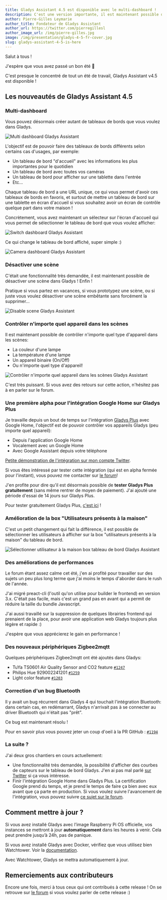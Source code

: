 ```yaml
---
title: Gladys Assistant 4.5 est disponible avec le multi-dashboard !
description: C'est une version importante, il est maintenant possible de créer autant de tableaux de bord que vous voulez.
author: Pierre-Gilles Leymarie
author_title: Fondateur de Gladys Assistant
author_url: https://twitter.com/pierregillesl
author_image_url: /img/pierre-gilles.jpg
image: /img/presentation/gladys-4-5-fr-cover.jpg
slug: gladys-assistant-4-5-is-here
---
```


Salut à tous !

J'espère que vous avez passé un bon été 🙂

C'est presque le concentré de tout un été de travail, Gladys Assistant v4.5 est disponible !

## Les nouveautés de Gladys Assistant 4.5

### Multi-dashboard

Vous pouvez désormais créer autant de tableaux de bords que vous voulez dans Gladys.

![Multi dashboard Gladys Assistant](../../../static/img/articles/fr/gladys-4-5/multi-dashboard.jpg)

L'objectif est de pouvoir faire des tableaux de bords différents selon certains cas d'usages, par exemple:

- Un tableau de bord "d'accueil" avec les informations les plus importantes pour le quotidien
- Un tableau de bord avec toutes vos caméras
- Un tableau de bord pour afficher sur une tablette dans l'entrée
- Etc...

Chaque tableau de bord a une URL unique, ce qui vous permet d'avoir ces tableaux de bords en favoris, et surtout de mettre un tableau de bord sur une tablette en écran d'accueil si vous souhaitez avoir un écran de contrôle quelque part dans votre maison !

Concrètement, vous avez maintenant un sélecteur sur l'écran d'accueil qui vous permet de sélectionner le tableau de bord que vous voulez afficher:

![Switch dashboard Gladys Assistant](../../../static/img/articles/fr/gladys-4-5/switch-dashboard.jpg)

Ce qui change le tableau de bord affiché, super simple :)

![Camera dashboard Gladys Assistant](../../../static/img/articles/fr/gladys-4-5/camera-dashboard.jpg)

### Désactiver une scène

C'était une fonctionnalité très demandée, il est maintenant possible de désactiver une scène dans Gladys ! Enfin !

Pratique si vous partez en vacances, si vous prototypez une scène, ou si juste vous voulez désactiver une scène embêtante sans forcément la supprimer...

![Disable scene Gladys Assistant](../../../static/img/articles/fr/gladys-4-5/disable-scene.jpg)

### Contrôler n'importe quel appareil dans les scènes

Il est maintenant possible de contrôler n'importe quel type d'appareil dans les scènes:

- La couleur d'une lampe
- La température d'une lampe
- Un appareil binaire (On/Off)
- Ou n'importe quel type d'appareil!

![Contrôler n'importe quel appareil dans les scènes Gladys Assistant](../../../static/img/articles/fr/gladys-4-5/set-device-value.jpg)

C'est très puissant. Si vous avez des retours sur cette action, n'hésitez pas à en parler sur le forum.

### Une première alpha pour l'intégration Google Home sur Gladys Plus

Je travaille depuis un bout de temps sur l'intégration [Gladys Plus](/fr/plus) avec Google Home, l'objectif est de pouvoir contrôler vos appareils Gladys (peu importe quel appareil):

- Depuis l'application Google Home
- Vocalement avec un Google Home
- Avec Google Assistant depuis votre téléphone

[Petite démonstration de l'intégration sur mon compte Twitter](https://twitter.com/pierregillesl/status/1405786308329365504).

Si vous êtes intéressé par tester cette intégration (qui est en alpha fermée pour l'instant), vous pouvez me contacter sur [le forum](https://community.gladysassistant.com/)!

J'en profite pour dire qu'il est désormais possible de **tester Gladys Plus gratuitement** (sans même rentrer de moyen de paiement). J'ai ajouté une période d'essai de 14 jours sur Gladys Plus.

Pour tester gratuitement Gladys Plus, [c'est ici](/fr/plus/) !

### Amélioration de la box "Utilisateurs présents à la maison"

C'est un petit changement qui fait la différence, il est possible de sélectionner les utilisateurs à afficher sur la box "utilisateurs présents à la maison" du tableau de bord.

![Sélectionner utilisateur à la maison box tableau de bord Gladys Assistant](../../../static/img/articles/fr/gladys-4-5/user-presence.jpg)

### Des améliorations de performances

Le forum étant assez calme cet été, j'en ai profité pour travailler sur des sujets un peu plus long terme que j'ai moins le temps d'aborder dans le rush de l'année.

J'ai migré preact-cli (l'outil qu'on utilise pour builder le frontend) en version 3.x. C'était pas facile, mais c'est un grand pas en avant qui a permit de réduire la taille du bundle Javascript.

J'ai aussi travaillé sur la suppression de quelques librairies frontend qui prenaient de la place, pour avoir une application web Gladys toujours plus légère et rapide :)

J'espère que vous apprécierez le gain en performance !

### Des nouveaux périphériques Zigbee2mqtt

Quelques périphériques Zigbee2mqtt ont été ajoutés dans Gladys:

- TuYa TS0601 Air Quality Sensor and CO2 feature [`#1247`](https://github.com/GladysAssistant/Gladys/pull/1247)
- Philips Hue 929002241201 [`#1259`](https://github.com/GladysAssistant/Gladys/pull/1259)
- Light color feature [`#1203`](https://github.com/GladysAssistant/Gladys/pull/1203)

### Correction d'un bug Bluetooth

Il y avait un bug récurrent dans Gladys 4 qui touchait l'intégration Bluetooth: dans certain cas, en redémarrant, Gladys n'arrivait pas à se connecter au driver Bluetooth qui n'était pas "prêt".

Ce bug est maintenant résolu !

Pour en savoir plus vous pouvez jeter un coup d'oeil à la PR GitHub : [`#1194`](https://github.com/GladysAssistant/Gladys/pull/1194)

### La suite ?

J'ai deux gros chantiers en cours actuellement:

- Une fonctionnalité très demandée, la possibilité d'afficher des courbes de capteurs sur le tableau de bord Gladys. J'en ai pas mal parlé [sur Twitter](https://twitter.com/pierregillesl/status/1419521241044553731) si ça vous intéresse.
- Finir l'intégration Google Home dans Gladys Plus. La certification Google prend du temps, et je prend le temps de faire ça bien avec eux avant que ça parte en production. Si vous voulez suivre l'avancement de l'intégration, vous pouvez suivre [ce sujet sur le forum](https://community.gladysassistant.com/t/integrer-gladys-dans-googlehome/5553/37?u=pierre-gilles).

## Comment mettre à jour ?

Si vous avez installé Gladys avec l’image Raspberry Pi OS officielle, vos instances se mettront à jour **automatiquement** dans les heures à venir. Cela peut prendre jusqu’à 24h, pas de panique.

Si vous avez installé Gladys avec Docker, vérifiez que vous utilisez bien Watchtower. Voir la [documentation](/fr/docs/installation/docker#mise-à-jour-automatique-avec-watchtower).

Avec Watchtower, Gladys se mettra automatiquement à jour.

## Remerciements aux contributeurs

Encore une fois, merci à tous ceux qui ont contribués à cette release ! On se retrouve sur [le forum](https://community.gladysassistant.com/) si vous voulez parler de cette release :)
